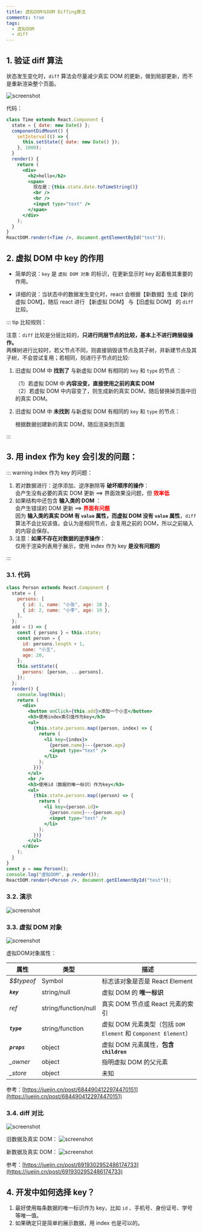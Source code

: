 ```yaml
---
title: 虚拟DOM与DOM Diffing算法
comments: true
tags:
  - 虚拟DOM
  - diff
---
```


## 1. 验证 diff 算法

状态发生变化时，`diff` 算法会尽量减少真实 DOM 的更新，做到局部更新，而不是重新渲染整个页面。

<img class="zoomable" :src="$withBase('/images/screenshot/react/2/7/1.gif')" alt="screenshot">

代码：

```jsx
class Time extends React.Component {
  state = { date: new Date() };
  componentDidMount() {
    setInterval(() => {
      this.setState({ date: new Date() });
    }, 1000);
  }
  render() {
    return (
      <div>
        <h2>hello</h2>
        <span>
          现在是：{this.state.date.toTimeString()}
          <br />
          <br />
          <input type="text" />
        </span>
      </div>
    );
  }
}
ReactDOM.render(<Time />, document.getElementById("test"));
```

## 2. 虚拟 DOM 中 key 的作用

- 简单的说：`key` 是 `虚拟 DOM 对象` 的标识，在更新显示时 key 起着极其重要的作用。

- 详细的说：当状态中的数据发生变化时，react 会根据【新数据】生成【新的虚拟 DOM】，随后 react 进行 【新虚拟 DOM】 与【旧虚拟 DOM】 的 `diff` 比较。

::: tip 比较规则：

注意：`diff` 比较是分层比较的，**只进行同层节点的比较，基本上不进行跨层级操作。**  
两棵树进行比较时，若父节点不同，则直接销毁该节点及其子树，并新建节点及其子树，不会尝试复用；若相同，则进行子节点的比较:

1. 旧虚拟 DOM 中 **找到了** 与新虚拟 DOM 有相同的 `key` 和 `type` 的节点 ：

   （1）若虚拟 DOM 中 **内容没变，直接使用之前的真实 DOM**  
   （2）若虚拟 DOM 中内容变了，则生成新的真实 DOM，随后替换掉页面中旧的真实 DOM。

2. 旧虚拟 DOM 中 **未找到** 与新虚拟 DOM 有相同的 `key` 和 `type` 的节点：

   根据数据创建新的真实 DOM，随后渲染到页面

:::

## 3. 用 index 作为 key 会引发的问题：

::: warning index 作为 key 的问题：

1. 若对数据进行：逆序添加、逆序删除等 **破坏顺序的操作**：  
   会产生没有必要的真实 DOM 更新 ==> 界面效果没问题，但 **<font color="red">效率低</font>**
2. 如果结构中还包含 **输入类的 DOM** ：  
   会产生错误的 DOM 更新 ==> **<font color="red">界面有问题</font>**  
   因为 **输入类的真实 DOM 有 `value` 属性，而虚拟 DOM 没有 `value` 属性**，`diff` 算法不会比较该值，会认为是相同节点，会复用之前的 DOM，所以之前输入的内容会保存。
3. 注意：**如果不存在对数据的逆序操作**：  
   仅用于渲染列表用于展示，使用 index 作为 key **是没有问题的**

:::

### 3.1. 代码

```jsx
class Person extends React.Component {
  state = {
    persons: [
      { id: 1, name: "小张", age: 18 },
      { id: 2, name: "小李", age: 19 },
    ],
  };
  add = () => {
    const { persons } = this.state;
    const person = {
      id: persons.length + 1,
      name: "小王",
      age: 20,
    };
    this.setState({
      persons: [person, ...persons],
    });
  };
  render() {
    console.log(this);
    return (
      <div>
        <button onClick={this.add}>添加一个小王</button>
        <h3>使用index索引值作为key</h3>
        <ul>
          {this.state.persons.map((person, index) => {
            return (
              <li key={index}>
                {person.name}---{person.age}
                <input type="text" />
              </li>
            );
          })}
        </ul>
        <hr />
        <h3>使用id（数据的唯一标识）作为key</h3>
        <ul>
          {this.state.persons.map((person) => {
            return (
              <li key={person.id}>
                {person.name}---{person.age}
                <input type="text" />
              </li>
            );
          })}
        </ul>
      </div>
    );
  }
}
const p = new Person();
console.log("虚拟DOM", p.render());
ReactDOM.render(<Person />, document.getElementById("test"));
```

### 3.2. 演示

<img class="zoomable" :src="$withBase('/images/screenshot/react/2/7/2.gif')" alt="screenshot">

### 3.3. 虚拟 DOM 对象

<img class="zoomable" :src="$withBase('/images/screenshot/react/2/7/3.png')" alt="screenshot">
 
 虚拟DOM对象属性：

| 属性          | 类型                 | 描述                                                           |
| ------------- | -------------------- | -------------------------------------------------------------- |
| _$$typeof_    | Symbol               | 标志该对象是否是 React Element                                 |
| **_`key`_**   | string/null          | 虚拟 DOM 的 **唯一标识**                                       |
| _ref_         | string/function/null | 真实 DOM 节点或 React 元素的索引                               |
| **_`type`_**  | string/function      | 虚拟 DOM 元素类型（包括 `DOM Element` 和 `Component Element`） |
| **_`props`_** | object               | 虚拟 DOM 元素属性，**包含 `children`**                         |
| _\_owner_     | object               | 指明虚拟 DOM 的父元素                                          |
| _\_store_     | object               | 未知                                                           |

参考：[https://juejin.cn/post/6844904122974470151](https://juejin.cn/post/6844904122974470151)

### 3.4. diff 对比

<img class="zoomable" :src="$withBase('/images/screenshot/react/2/7/4.png')" alt="screenshot">

旧数据及真实 DOM：
<img class="zoomable" :src="$withBase('/images/screenshot/react/2/7/5.png')" alt="screenshot">

新数据及真实 DOM：
<img class="zoomable" :src="$withBase('/images/screenshot/react/2/7/6.png')" alt="screenshot">

参考：[https://juejin.cn/post/6919302952486174733](https://juejin.cn/post/6919302952486174733)

## 4. 开发中如何选择 key？

1. 最好使用每条数据的唯一标识作为 key，比如 `id` 、手机号、身份证号、学号等唯一值。
2. 如果确定只是简单的展示数据，用 index 也是可以的。
